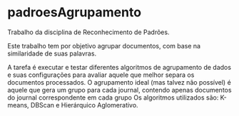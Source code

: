 # padroesAgrupamento

Trabalho da disciplina de Reconhecimento de Padrões.

Este trabalho tem por objetivo agrupar documentos, com base na similaridade de suas palavras.

A tarefa é executar e testar diferentes algoritmos de agrupamento de dados e suas configurações para avaliar aquele que melhor separa os documentos processados. O agrupamento ideal (mas talvez não possível) é aquele que gera um grupo para cada journal, contendo apenas documentos do journal correspondente em cada grupo
Os algoritmos utilizados são: K-means, DBScan e Hierárquico Aglomerativo.
